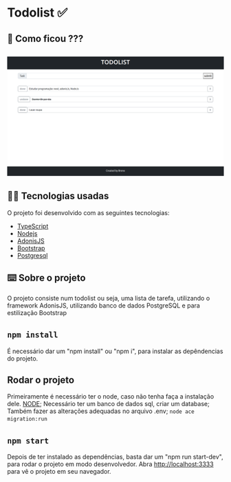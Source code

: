 # Todolist ✅​

## 👀 Como ficou ???

<img src="./img/todolist.png" width="600px"></img>
----------

## 🧑‍💻 Tecnologias usadas

O projeto foi desenvolvido com as seguintes tecnologias:
- [TypeScript](https://www.typescriptlang.org/)
- [Nodejs](https://nodejs.org/en/docs/)
- [AdonisJS](https://adonisjs.com/)
- [Bootstrap](https://getbootstrap.com/)
- [Postgresql](https://www.postgresql.org/)

## ⌨️ Sobre o projeto

O projeto consiste num todolist ou seja, uma lista de tarefa, utilizando o framework AdonisJS, utilizando banco de dados PostgreSQL e para estilização Bootstrap
## `npm install`

É necessário dar um "npm install" ou "npm i", para instalar as depêndencias do projeto.

## Rodar o projeto

Primeiramente é necessário ter o node, caso não tenha faça a instalação dele. [NODE](https://nodejs.org/en/download/);
Necessário ter um banco de dados sql, criar um database;
Também fazer as alterações adequadas no arquivo .env;
`node ace migration:run`

## `npm start`

Depois de ter instalado as dependências, basta dar um "npm run start-dev", para rodar o projeto em modo desenvolvedor. Abra [http://localhost:3333](http://localhost:3333) para vê o projeto em seu navegador.